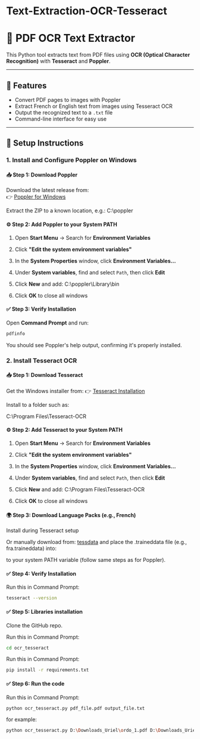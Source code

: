 # Text-Extraction-OCR-Tesseract


# 📝 PDF OCR Text Extractor 

This Python tool extracts text from PDF files using **OCR (Optical Character Recognition)** with **Tesseract** and **Poppler**.

---

## 🚀 Features

- Convert PDF pages to images with Poppler
- Extract French or English text from images using Tesseract OCR
- Output the recognized text to a `.txt` file
- Command-line interface for easy use

---

## 🔧 Setup Instructions

### 1. Install and Configure Poppler on Windows

#### 📥 Step 1: Download Poppler

Download the latest release from:  
👉 [Poppler for Windows](https://github.com/oschwartz10612/poppler-windows/releases/)

Extract the ZIP to a known location, e.g.: C:\poppler


#### ⚙️ Step 2: Add Poppler to your System PATH

1. Open **Start Menu** → Search for **Environment Variables**  
2. Click **"Edit the system environment variables"**  
3. In the **System Properties** window, click **Environment Variables...**  
4. Under **System variables**, find and select `Path`, then click **Edit**  
5. Click **New** and add: C:\poppler\Library\bin

6. Click **OK** to close all windows

#### ✅ Step 3: Verify Installation

Open **Command Prompt** and run:

```bash
pdfinfo
```
You should see Poppler's help output, confirming it's properly installed.


### 2. Install Tesseract OCR
#### 📥 Step 1: Download Tesseract
Get the Windows installer from:
👉 [Tesseract Installation](https://docs.coro.net/featured/agent/install-tesseract-windows/)

Install to a folder such as:

C:\Program Files\Tesseract-OCR

#### ⚙️ Step 2: Add Tesseract to your System PATH

1. Open **Start Menu** → Search for **Environment Variables**  
2. Click **"Edit the system environment variables"**  
3. In the **System Properties** window, click **Environment Variables...**  
4. Under **System variables**, find and select `Path`, then click **Edit**  
5. Click **New** and add: C:\Program Files\Tesseract-OCR

6. Click **OK** to close all windows

#### 🌍 Step 3: Download Language Packs (e.g., French)
Install during Tesseract setup

Or manually download from: [tessdata](https://github.com/tesseract-ocr/tessdata/blob/main/fra.traineddata)
and place the .traineddata file (e.g., fra.traineddata) into:

to your system PATH variable (follow same steps as for Poppler).

#### ✅ Step 4: Verify Installation
Run this in Command Prompt:

```bash
tesseract --version
```

#### ✅ Step 5: Libraries installation

Clone the GitHub repo.

Run this in Command Prompt:

```bash
cd ocr_tesseract
```

Run this in Command Prompt:

```bash
pip install -r requirements.txt
```

#### ✅ Step 6: Run the code
Run this in Command Prompt:

```bash
python ocr_tesseract.py pdf_file.pdf output_file.txt
```

for example:

```bash
python ocr_tesseract.py D:\Downloads_Uriel\ordo_1.pdf D:\Downloads_Uriel\ordo_1.txt
```
